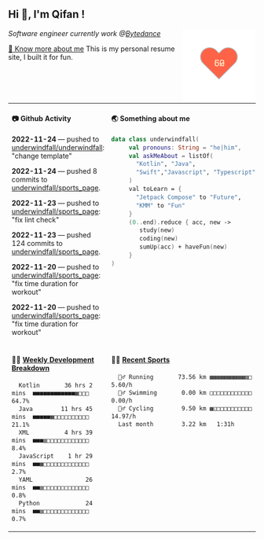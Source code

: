  <h2> Hi 👋, I'm Qifan ! </h2>
 <a href="https://github.com/underwindfall/iBeats"><img align="right" width="150px" src="https://raw.githubusercontent.com/underwindfall/iBeats/main/files/heart.svg"/></a>
 <p><em>Software engineer currently work @<a href="https://www.bytedance.com/en/">Bytedance</a></em></p>
 <p><a href="https://qifanyang.com/resume" target="_blank"> 🔭 Know more about me</a> This is my personal resume site, I built it for fun.</p>
 <table width="960px"><tr><td valign="top" width="50%">

  #### 📷 Github Activity
  <!-- githubActivity starts -->
**2022-11-24** — pushed to [underwindfall/underwindfall](https://api.github.com/repos/underwindfall/underwindfall): "change template"

**2022-11-24** — pushed 8 commits to [underwindfall/sports_page](https://api.github.com/repos/underwindfall/sports_page).

**2022-11-23** — pushed to [underwindfall/sports_page](https://api.github.com/repos/underwindfall/sports_page): "fix lint check"

**2022-11-23** — pushed 124 commits to [underwindfall/sports_page](https://api.github.com/repos/underwindfall/sports_page).

**2022-11-20** — pushed to [underwindfall/sports_page](https://api.github.com/repos/underwindfall/sports_page): "fix time duration for workout"

**2022-11-20** — pushed to [underwindfall/sports_page](https://api.github.com/repos/underwindfall/sports_page): "fix time duration for workout"
  <!-- githubActivity ends -->
  </td><td valign="top" width="50%">

  #### 🌏 Something about me
  <!-- profile starts -->
  ```kotlin
  data class underwindfall(
       val pronouns: String = "he|him",
       val askMeAbout = listOf(
         "Kotlin", "Java",
         "Swift","Javascript", "Typescript"
       )
       val toLearn = {
         "Jetpack Compose" to "Future",
         "KMM" to "Fun"
       }
       (0..end).reduce { acc, new ->
          study(new)
          coding(new)
          sumUp(acc) + haveFun(new)
       }
  )
  ```
  <!-- profile ends -->
  </td></tr><tr><td valign="top" width="50%">
  
  #### 🏊‍♂️ <a href="https://gist.github.com/underwindfall/377ee88ba1fabd1e93516e48ca9c61eb" target="_blank">Weekly Development Breakdown</a>
   <!-- codeTime starts -->
   ```text
     Kotlin       36 hrs 2 mins  ■■■■■■■■■■■■▦□□□  64.7%
     Java        11 hrs 45 mins  ■■■■■▦□□□□□□□□□□  21.1%
     XML          4 hrs 39 mins  ■■■▥□□□□□□□□□□□□   8.4%
     JavaScript    1 hr 29 mins  ■■▦□□□□□□□□□□□□□   2.7%
     YAML               26 mins  ■■▥□□□□□□□□□□□□□   0.8%
     Python             24 mins  ■■▥□□□□□□□□□□□□□   0.7%
   ```
   <!-- codeTime starts -->
   </td>
   <td valign="top" width="50%">

   #### 🤾‍♂️ <a href="https://gist.github.com/underwindfall/76198d6f6918f9f94d022c8ad881f98b" target="_blank">Recent Sports</a>

   <!-- Sports starts -->
   ```text
     ‍🏃‍♂️ Running       73.56 km ▩▩▩▩▩▩▩▩▩▩▨□  5.60/h
     🏊‍♂️ Swimming       0.00 km □□□□□□□□□□□□  0.00/h
     🚴‍♂️ Cycling        9.50 km ▩◱□□□□□□□□□□ 14.97/h
     Last month        3.22 km   1:31h
   ```
   <!-- Sports ends -->
   </td></tr></table>